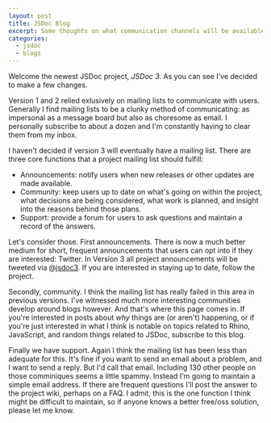 ```yaml
---
layout: post
title: JSDoc Blog
excerpt: Some thoughts on what communication channels will be available for the JSDoc 3  project.
categories:
  - jsdoc
  - blogs
---
```


Welcome the newest JSDoc project, _JSDoc 3_. As you can see I've decided to make a few changes.

Version 1 and 2 relied exlusively on mailing lists to communicate with users. Generally I find mailing lists to be a clunky method of communicating: as impersonal as a message board but also as choresome as email. I personally subscribe to about a dozen and I'm constantly having to clear them from my inbox.

I haven't decided if version 3 will eventually have a mailing list. There are three core functions that a project mailing list should fulfill:

- Announcements: notify users when new releases or other updates are made available.
- Community: keep users up to date on what's going on within the project, what decisions are being considered, what work is planned, and insight into the reasons behind those plans.
- Support: provide a forum for users to ask questions and maintain a record of the answers.

Let's consider those. First announcements. There is now a much better medium for short, frequent announcements that users can opt into if they are interested: Twitter. In Version 3 all project announcements will be tweeted via [@jsdoc3](http://twitter.com/jsdoc3). If you are interested in staying up to date, follow the project.

Secondly, community. I think the mailing list has really failed in this area in previous versions. I've witnessed much more interesting communities develop around blogs however. And that's where this page comes in. If you're interested in posts about _why_ things are (or aren't) happening, or if you're just interested in what I think is notable on topics related to Rhino, JavaScript, and random things related to JSDoc, subscribe to this blog.

Finally we have support. Again I think the mailing list has been less than adequate for this. It's fine if you want to send an email about a problem, and I want to send a reply. But I'd call that email. Including 130 other people on those comminiques seems a little spammy. Instead I'm going to maintain a simple email address. If there are frequent questions I'll post the answer to the project wiki, perhaps on a FAQ. I admit, this is the one function I think might be difficult to maintain, so if anyone knows a better free/oss solution, please let me know.

